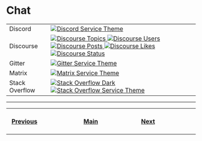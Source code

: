 # Chat

<table>
    <tr>
        <td>Discord</td>
        <td>
            <a href="https://shields.io/category/chat">
              <img
               src="https://img.shields.io/discord/767286138007584780?label=Discord&logo=discord&logoColor=ffffff&labelColor=7289DA&color=2c2f33"
               alt="Discord Service Theme"
              >
            </a>
        </td>
    </tr>
    <tr>
        <td>Discourse</td>
        <td>
            <a href="https://shields.io/category/chat">
              <img
               src="https://img.shields.io/discourse/topics?server=https%3A%2F%2Fmeta.discourse.org&label=Discourse&logo=Discourse&logoColor=ffffff&labelColor=000000"
               alt="Discourse Topics"
              >
            </a>
            <a href="https://shields.io/category/chat">
              <img
               src="https://img.shields.io/discourse/users?server=https%3A%2F%2Fmeta.discourse.org&label=Discourse&logo=Discourse&logoColor=ffffff&labelColor=000000"
               alt="Discourse Users"
              >
            </a>
            <a href="https://shields.io/category/chat">
              <img
               src="https://img.shields.io/discourse/posts?server=https%3A%2F%2Fmeta.discourse.org&label=Discourse&logo=Discourse&logoColor=ffffff&labelColor=000000"
               alt="Discourse Posts"
              >
            </a>
            <a href="https://shields.io/category/chat">
              <img
               src="https://img.shields.io/discourse/likes?server=https%3A%2F%2Fmeta.discourse.org&label=Discourse&logo=Discourse&logoColor=ffffff&labelColor=000000"
               alt="Discourse Likes"
              >
            </a>
            <a href="https://shields.io/category/chat">
              <img
               src="https://img.shields.io/discourse/status?server=https%3A%2F%2Fmeta.discourse.org&label=Discourse&logo=Discourse&logoColor=ffffff&labelColor=000000"
               alt="Discourse Status"
              >
            </a>
        </td>
    </tr>
    <tr>
        <td>Gitter</td>
        <td>
            <a href="https://shields.io/category/chat">
              <img
               src="https://img.shields.io/gitter/room/nwjs/nw.js?label=chat&logo=Gitter&logoColor=ffffff&labelColor=ED1965&color=2c2f33"
               alt="Gitter Service Theme"
              >
            </a>
        </td>
    </tr>
    <tr>
        <td>Matrix</td>
        <td>
            <a href="https://shields.io/category/chat">
              <img
               src="https://img.shields.io/matrix/twim:matrix.org?label=Matrix&logo=Matrix&logoColor=ffffff&labelColor=000000"
               alt="Matrix Service Theme"
              >
            </a>
        </td>
    </tr>
    <tr>
        <td>Stack Overflow</td>
        <td>
            <a href="https://shields.io/category/chat">
              <img
               src="https://img.shields.io/stackexchange/stackoverflow/r/123?label=Stack%20Overflow&logo=Stack%20Overflow&logoColor=ffffff&labelColor=282828"
               alt="Stack Overflow Dark"
              >
            </a>
            <a href="https://shields.io/category/chat">
              <img
               src="https://img.shields.io/stackexchange/stackoverflow/r/123?label=Stack%20Overflow&logo=Stack%20Overflow&logoColor=ffffff&labelColor=FE7A16&color=282828"
               alt="Stack Overflow Service Theme"
              >
            </a>
        </td>
    </tr>
</table>

---
<table>
    <tr>
        <th>&nbsp; &nbsp; &nbsp; &nbsp; &nbsp; &nbsp; &nbsp; &nbsp; &nbsp; &nbsp; &nbsp; &nbsp; &nbsp; &nbsp; &nbsp;<a href="https://github.com/a-maliarov/awesome-shields/blob/main/categories/analysis.md">Previous</a>&nbsp; &nbsp; &nbsp; &nbsp; &nbsp; &nbsp; &nbsp; &nbsp; &nbsp; &nbsp; &nbsp; &nbsp; &nbsp; &nbsp; &nbsp;</th>
        <th>&nbsp; &nbsp; &nbsp; &nbsp; &nbsp; &nbsp; &nbsp; &nbsp; &nbsp; &nbsp; &nbsp; &nbsp; &nbsp; &nbsp;<a href="https://github.com/a-maliarov/awesome-shields">Main</a>&nbsp; &nbsp; &nbsp; &nbsp; &nbsp; &nbsp; &nbsp; &nbsp; &nbsp; &nbsp; &nbsp; &nbsp; &nbsp; &nbsp;</th>
        <th>&nbsp; &nbsp; &nbsp; &nbsp; &nbsp; &nbsp; &nbsp; &nbsp; &nbsp; &nbsp; &nbsp; &nbsp; &nbsp; &nbsp; &nbsp;<a href="https://github.com/a-maliarov/awesome-shields/blob/main/categories/dependencies.md">Next</a>&nbsp; &nbsp; &nbsp; &nbsp; &nbsp; &nbsp; &nbsp; &nbsp; &nbsp; &nbsp; &nbsp; &nbsp; &nbsp; &nbsp; &nbsp;</th>
    </tr>
</table>
